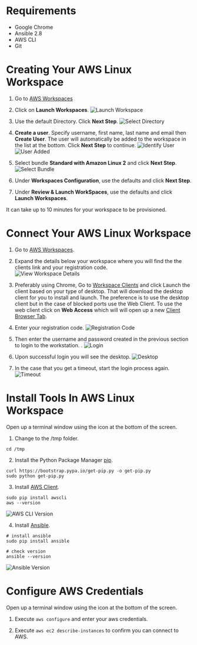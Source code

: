 # Requirements

* Google Chrome
* Ansible 2.8
* AWS CLI
* Git

# Creating Your AWS Linux Workspace

1. Go to [AWS Workspaces](https://console.aws.amazon.com/workspaces/home?region=us-east-1#listworkspaces)

2. Click on **Launch Workspaces**.
![Launch Workspace](images/launch_aws_workspace.png)

3. Use the default Directory.  Click **Next Step**.
![Select Directory](./images/launch_aws_workspace_select_directory.png)

4. **Create a user**. Specify username, first name, last name and email then **Create User**.  The user will automatically be added to the workspace in the list at the bottom.  Click **Next Step** to continue.
![Identify User](./images/launch_aws_workspace_identify_user.png)
![User Added](./images/launch_aws_workspace_user_added.png)
 
5. Select bundle **Standard with Amazon Linux 2** and click **Next Step**.
![Select Bundle](./images/launch_aws_workspace_select_bundle.png)

6. Under **Workspaces Configuration**, use the defaults and click **Next Step**.

7. Under **Review & Launch WorkSpaces**, use the defaults and click **Launch Workspaces**.

It can take up to 10 minutes for your workspace to be provisioned.


# Connect Your AWS Linux Workspace

1. Go to [AWS Workspaces](https://console.aws.amazon.com/workspaces/home?region=us-east-1#listworkspaces).

2. Expand the details below your workspace where you will find the the clients link and your registration code.  
![View Workspace Details](images/view_workspace_details.png)

3.  Preferably using Chrome, Go to [Workspace Clients](https://clients.amazonworkspaces.com) and click Launch the client based on your type of desktop.  That will download the desktop client for you to install and launch.  The preference is to use the desktop client but in the case of blocked ports use the Web Client. To use the web client click on **Web Access** which will will open up a new [Client Browser Tab](https://clients.amazonworkspaces.com/webclient#/registration).

5. Enter your registration code.
![Registration Code](images/enter_registration_code.png)

6. Then enter the username and password created in the previous section to login to the workstation.  .
![Login](images/enter_login_password.png)

7. Upon successful login you will see the desktop. 
![Desktop](images/workstation_desktop.png)

8. In the case that you get a timeout, start the login process again.
![Timeout](images/login_timeout.png)

# Install Tools In AWS Linux Workspace

Open up a terminal window using the icon at the bottom of the screen.

1) Change to the /tmp folder. 

```
cd /tmp
```

2)  Install the Python Package Manager [pip](https://www.pypa.io/en/latest/). 

```
curl https://bootstrap.pypa.io/get-pip.py -o get-pip.py
sudo python get-pip.py
```

3)  Install [AWS Client](https://clients.amazonworkspaces.com/). 

```
sudo pip install awscli
aws --version
```
![AWS CLI Version](images/awscli_version.png)


4)  Install [Ansible](https://docs.ansible.com/). 

```
# install ansible
sudo pip install ansible

# check version
ansible --version
```
![Ansible Version](images/ansible_version.png)


# Configure AWS Credentials

Open up a terminal window using the icon at the bottom of the screen.

1) Execute `aws configure` and enter your aws credentials.

2) Execute `aws ec2 describe-instances` to confirm you can connect to AWS.
